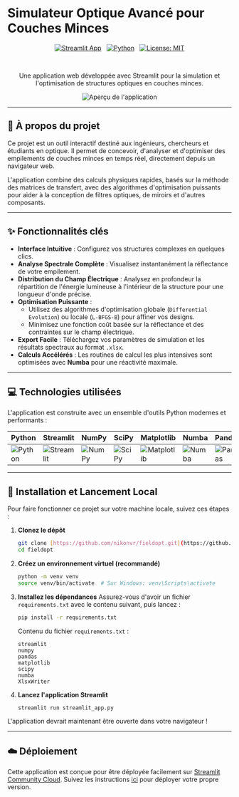 # Simulateur Optique Avancé pour Couches Minces

<div align="center">

[![Streamlit App](https://static.streamlit.io/badges/streamlit_badge_black_white.svg)](https://fieldopt.streamlit.app/) &nbsp; [![Python](https://img.shields.io/badge/Python-3.11+-blue?logo=python&logoColor=white)](https://www.python.org/) &nbsp; [![License: MIT](https://img.shields.io/badge/License-MIT-yellow.svg)](https://opensource.org/licenses/MIT)

</div>

<br>

<p align="center">
  Une application web développée avec Streamlit pour la simulation et l'optimisation de structures optiques en couches minces.
</p>

<p align="center">
  <img src="https://i.imgur.com/8aZ3v7w.png" alt="Aperçu de l'application"/>
</p>

---

## 📖 À propos du projet

Ce projet est un outil interactif destiné aux ingénieurs, chercheurs et étudiants en optique. Il permet de concevoir, d'analyser et d'optimiser des empilements de couches minces en temps réel, directement depuis un navigateur web.

L'application combine des calculs physiques rapides, basés sur la méthode des matrices de transfert, avec des algorithmes d'optimisation puissants pour aider à la conception de filtres optiques, de miroirs et d'autres composants.

---

## ✨ Fonctionnalités clés

* **Interface Intuitive** : Configurez vos structures complexes en quelques clics.
* **Analyse Spectrale Complète** : Visualisez instantanément la réflectance de votre empilement.
* **Distribution du Champ Électrique** : Analysez en profondeur la répartition de l'énergie lumineuse à l'intérieur de la structure pour une longueur d'onde précise.
* **Optimisation Puissante** :
    * Utilisez des algorithmes d'optimisation globale (`Differential Evolution`) ou locale (`L-BFGS-B`) pour affiner vos designs.
    * Minimisez une fonction coût basée sur la réflectance et des contraintes sur le champ électrique.
* **Export Facile** : Téléchargez vos paramètres de simulation et les résultats spectraux au format `.xlsx`.
* **Calculs Accélérés** : Les routines de calcul les plus intensives sont optimisées avec **Numba** pour une réactivité maximale.

---

## 💻 Technologies utilisées

L'application est construite avec un ensemble d'outils Python modernes et performants :

| Python           | Streamlit        | NumPy            | SciPy            | Matplotlib       | Numba            | Pandas           |
| ---------------- | ---------------- | ---------------- | ---------------- | ---------------- | ---------------- | ---------------- |
| ![Python][py]    | ![Streamlit][st] | ![NumPy][np]     | ![SciPy][sci]    | ![Matplotlib][mp] | ![Numba][nb]     | ![Pandas][pd]    |

[py]: https://img.shields.io/badge/Python-3776AB?style=for-the-badge&logo=python&logoColor=white
[st]: https://img.shields.io/badge/Streamlit-FF4B4B?style=for-the-badge&logo=streamlit&logoColor=white
[np]: https://img.shields.io/badge/Numpy-013243?style=for-the-badge&logo=numpy&logoColor=white
[sci]: https://img.shields.io/badge/SciPy-8CAAE6?style=for-the-badge&logo=scipy&logoColor=white
[mp]: https://img.shields.io/badge/Matplotlib-11557c?style=for-the-badge&logo=matplotlib&logoColor=white
[nb]: https://img.shields.io/badge/Numba-00A3E0?style=for-the-badge&logo=numba&logoColor=white
[pd]: https://img.shields.io/badge/Pandas-150458?style=for-the-badge&logo=pandas&logoColor=white

---

## 🚀 Installation et Lancement Local

Pour faire fonctionner ce projet sur votre machine locale, suivez ces étapes :

1.  **Clonez le dépôt**
    ```bash
    git clone [https://github.com/nikonvr/fieldopt.git](https://github.com/nikonvr/fieldopt.git)
    cd fieldopt
    ```

2.  **Créez un environnement virtuel (recommandé)**
    ```bash
    python -m venv venv
    source venv/bin/activate  # Sur Windows: venv\Scripts\activate
    ```

3.  **Installez les dépendances**
    Assurez-vous d'avoir un fichier `requirements.txt` avec le contenu suivant, puis lancez :
    ```bash
    pip install -r requirements.txt
    ```

    Contenu du fichier `requirements.txt` :
    ```text
    streamlit
    numpy
    pandas
    matplotlib
    scipy
    numba
    XlsxWriter
    ```

4.  **Lancez l'application Streamlit**
    ```bash
    streamlit run streamlit_app.py
    ```

L'application devrait maintenant être ouverte dans votre navigateur !

---

## ☁️ Déploiement

Cette application est conçue pour être déployée facilement sur [Streamlit Community Cloud](https://streamlit.io/cloud). Suivez les instructions [ici](https://docs.streamlit.io/streamlit-community-cloud/deploy-your-app) pour déployer votre propre version.
